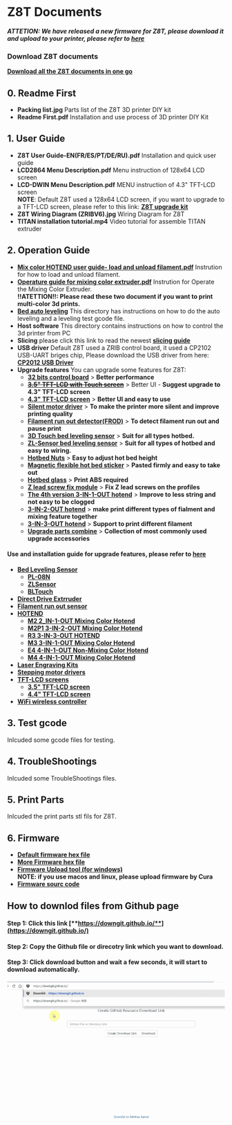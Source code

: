 # Z8T Documents
***ATTETION: We have released a new firmware for Z8T, please download it and upload to your printer, please refer to [here](https://github.com/ZONESTAR3D/Firmware/tree/master/Z8/Z8T/ZRIBV6(default)/Firmware/V2.0.0/LCD12864)***
### Download Z8T documents
[**Download all the Z8T documents in one go**](https://downgit.github.io/#/home?url=https://github.com/ZONESTAR3D/Z8T)     
## 0. Readme First
- **Packing list.jpg** Parts list of the Z8T 3D printer DIY kit    
- **Readme First.pdf** Installation and use process of 3D printer DIY Kit  
## 1. User Guide
- **Z8T User Guide-EN(FR/ES/PT/DE/RU).pdf**  Installation and quick user guide  
- **LCD2864 Menu Description.pdf** Menu instruction of 128x64 LCD screen    
- **LCD-DWIN Menu Description.pdf** MENU instruction of 4.3" TFT-LCD screen   
**NOTE**: Default Z8T used a 128x64 LCD screen, if you want to upgrade to a TFT-LCD screen, please refer to this link: [**Z8T upgrade kit**](https://www.aliexpress.com/item/1005002019863241.html)   
- **Z8T Wiring Diagram (ZRIBV6).jpg**  Wiring Diagram for Z8T  
- **TITAN installation tutorial.mp4**  Video tutorial for assemble TITAN extruder  
## 2. Operation Guide 
- [**Mix color HOTEND user guide- load and unload filament.pdf**](https://github.com/ZONESTAR3D/Z8T/blob/main/2.%20Operation%20Guide/Mix%20Color%20HOTEND%20User%20Guide-%20load%20and%20unload%20filament.pdf) Instrution for how to load and unload filament.  
- [**Operature guide for mixing color extruder.pdf**](https://github.com/ZONESTAR3D/Z8T/blob/main/2.%20Operation%20Guide/Operature%20guide%20for%20Mixing%20Color%20Extruder%20V1_3%20-EN.pdf)  Instrution for Operate the Mixing Color Extruder.   
**!!ATETTION!!: Please read these two document if you want to print multi-color 3d prints.**  
- [**Bed auto leveling**](https://github.com/ZONESTAR3D/Upgrade-kit-guide/tree/main/Bed%20Leveling%20Sensor) This directory has instructions on how to do the auto leveling and a leveling test gcode file.    
- **Host software** This directory contains instructions on how to control the 3d printer from PC  
- **Slicing** please click this link to read the newest [**slicing guide**](https://github.com/ZONESTAR3D/Slicing-Guide)  
- **USB driver** Default Z8T used a ZRIB control board, it used a CP2102 USB-UART briges chip, Please download the USB driver from here:
[**CP2012 USB Driver**](https://www.silabs.com/interface/usb-bridges/classic/device.cp2102)   
- **Upgrade features** You can upgrade some features for Z8T:
  - [**32 bits control board**](https://www.aliexpress.com/item/1005001300737027.html) > **Better performance**   
  - [~~**3.5" TFT-LCD with Touch screen**~~](https://www.aliexpress.com/item/1005001314076252.html) > Better UI - **Suggest upgrade to 4.3" TFT-LCD screen**
  - [**4.3" TFT-LCD screen**](https://www.aliexpress.com/item/1005002378065646.html) > **Better UI and easy to use**
  - [**Silent motor driver**](https://www.aliexpress.com/item/4000596369015.html) > **To make the printer more silent and improve printing quality**
  - [**Filament run out detector(FROD)**](https://www.aliexpress.com/item/4001309957376.html)  > **To detect filament run out and pause print**
  - [**3D Touch bed leveling sensor**](https://www.aliexpress.com/item/1005001464420529.html) > **Suit for all types hotbed.**
  - [**ZL-Sensor bed leveling sensor**](https://www.aliexpress.com/item/1005002865311470.html) > **Suit for all types of hotbed and easy to wiring.**
  - [**Hotbed Nuts**](https://www.aliexpress.com/item/4000726717520.html) > **Easy to adjust hot bed height** 
  - [**Magnetic flexible hot bed sticker**](https://www.aliexpress.com/item/4000793898821.html)  > **Pasted firmly and easy to take out**
  - [**Hotbed glass**](https://www.aliexpress.com/item/4001317243160.html) > **Print ABS required**       
  - [**Z lead screw fix module**](https://www.aliexpress.com/item/1005002401708373.html) > **Fix Z lead screws on the profiles**
  - [**The 4th version 3-IN-1-OUT hotend**](https://www.aliexpress.com/item/1005001635908007.html) > **Improve to less string and not easy to be clogged**  
  - [**3-IN-2-OUT hotend**](https://www.aliexpress.com/item/1005001275429959.html) > **make print different types of fialment and mixing feature together**  
  - [**3-IN-3-OUT hotend**](https://www.aliexpress.com/item/1005001275429959.html)  > **Support to print different filament**          
  - [**Upgrade parts combine**](https://www.aliexpress.com/item/1005002019863241.html)  > **Collection of most commonly used upgrade accessories**   
#### Use and installation guide for upgrade features, please refer to [here](https://github.com/ZONESTAR3D/Upgrade-kit-guide)  
- [**Bed Leveling Sensor**](https://github.com/ZONESTAR3D/Upgrade-kit-guide/tree/main/Bed%20Leveling%20Sensor)
	- [**PL-08N**](https://github.com/ZONESTAR3D/Upgrade-kit-guide/tree/main/Bed%20Leveling%20Sensor/Proximity%20Sensor%20(PL-08N))
	- [**ZLSensor**](https://github.com/ZONESTAR3D/Upgrade-kit-guide/tree/main/Bed%20Leveling%20Sensor/ZL-Sensor)
	- [**BLTouch**](https://github.com/ZONESTAR3D/Upgrade-kit-guide/tree/main/Bed%20Leveling%20Sensor/BLtouch(3D%20Touch))
- [**Direct Drive Extrruder**](https://github.com/ZONESTAR3D/Upgrade-kit-guide/tree/main/Direct%20Drive%20Extrruder)
- [**Filament run out sensor**](https://github.com/ZONESTAR3D/Upgrade-kit-guide/tree/main/FROD)
- [**HOTEND**](https://github.com/ZONESTAR3D/Upgrade-kit-guide/tree/main/HOTEND)
	- [**M2 2_IN-1-OUT Mixing Color Hotend**](https://github.com/ZONESTAR3D/Upgrade-kit-guide/tree/main/HOTEND/M2%202_IN-1-OUT%20Mixing%20Color%20Hotend)
	- [**M2P1 3-IN-2-OUT Mixing Color Hotend**](https://github.com/ZONESTAR3D/Upgrade-kit-guide/tree/main/HOTEND/M2P1%20%203-IN-2-OUT%20Mixing%20Color%20Hotend)
	- [**R3 3-IN-3-OUT HOTEND**](https://github.com/ZONESTAR3D/Upgrade-kit-guide/tree/main/HOTEND/R3%203-IN-3-OUT%20HOTEND)
	- [**M3 3-IN-1-OUT Mixing Color Hotend**](https://github.com/ZONESTAR3D/Upgrade-kit-guide/tree/main/HOTEND/M3%20%203-IN-1-OUT%20Mixing%20Color%20Hotend)
	- [**E4 4-IN-1-OUT Non-Mixing Color Hotend**](https://github.com/ZONESTAR3D/Upgrade-kit-guide/tree/main/HOTEND/E4%204-IN-1-OUT%20Non-Mixing%20Color%20Hotend)
	- [**M4 4-IN-1-OUT Mixing Color Hotend**](https://github.com/ZONESTAR3D/Upgrade-kit-guide/tree/main/HOTEND/M4%20%204-IN-1-OUT%20Mixing%20Color%20Hotend)	
- [**Laser Engraving Kits**](https://github.com/ZONESTAR3D/Upgrade-kit-guide/tree/main/Laser%20Engraving)
- [**Stepping motor drivers**](https://github.com/ZONESTAR3D/Upgrade-kit-guide/tree/main/Motor%20Drive%20Module)
- [**TFT-LCD screens**](https://github.com/ZONESTAR3D/Upgrade-kit-guide/tree/main/TFT-LCD)
	- [**3.5" TFT-LCD screen**](https://github.com/ZONESTAR3D/Upgrade-kit-guide/tree/main/TFT-LCD/TFTLCD35-MK)
	- [**4.4" TFT-LCD screen**](https://github.com/ZONESTAR3D/Upgrade-kit-guide/tree/main/TFT-LCD/LCD-DWIN)  
- [**WiFi wireless controller**](https://github.com/ZONESTAR3D/Upgrade-kit-guide/tree/main/WiFi)  
## 3. Test gcode
Inlcuded some gcode files for testing.  
## 4. TroubleShootings
Inlcuded some TroubleShootings files. 
## 5. Print Parts
Inlcuded the print parts stl fils for Z8T.
## 6. Firmware 
- [**Default firmware hex file**](https://github.com/ZONESTAR3D/Firmware/tree/master/Z8/Z8T/ZRIBV6(default)/Firmware/V2.0.0/LCD12864)     
- [**More Firmware hex file**](https://github.com/ZONESTAR3D/Firmware/tree/master/Z8/Z8T)  
- [**Firmware Upload tool (for windows)**](https://github.com/ZONESTAR3D/Firmware/tree/master/Firmware_Upload_tool_for_ZRIB_ZMIB)   
**NOTE: if you use macos and linux, please upload firmware by Cura**   
- [**Firmware sourc code**](https://github.com/ZONESTAR3D/source-code-for-3d-printer)

## How to downlod files from Github page
#### Step 1: Click this link [**https://downgit.github.io/**](https://downgit.github.io/) 
#### Step 2: Copy the Github file or direcotry link which you want to download.
#### Step 3: Click download button and wait a few seconds, it will start to download automatically. 
![](https://github.com/ZONESTAR3D/Document-and-User-Guide/blob/master/download.gif)   

   